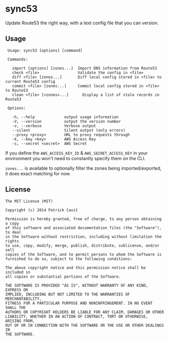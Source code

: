 sync53
======

Update Route53 the right way, with a text config file that you can version.

## Usage

```
 Usage: sync53 [options] [command]

 Commands:

   import [options] [zones...]  Import DNS information from Route53
   check <file>                 Validate the config in <file>
   diff <file> [zones...]       Diff local config stored in <file> to current Route53 config
   commit <file> [zones...]     Commit local config stored in <file> to Route53
   clean <file> [<zones>...]      Display a list of stale records in Route53

 Options:

   -h, --help             output usage information
   -V, --version          output the version number
   -v, --verbose          Verbose output
   --silent               Silent output (only errors)
   --proxy <proxy>        URL to proxy requests through
   -k, --key <key>        AWS Access Key
   -s, --secret <secret>  AWS Secret

```

If you define the `AWS_ACCESS_KEY_ID` &
`AWS_SECRET_ACCESS_KEY` in your environment you won't need to constantly specify them on the CLI.

`zones...` is available to optionally filter the zones being imported/exported, it does exact matching for now.

## License
```
The MIT License (MIT)

Copyright (c) 2014 Patrick Cavit

Permission is hereby granted, free of charge, to any person obtaining a copy
of this software and associated documentation files (the "Software"), to deal
in the Software without restriction, including without limitation the rights
to use, copy, modify, merge, publish, distribute, sublicense, and/or sell
copies of the Software, and to permit persons to whom the Software is
furnished to do so, subject to the following conditions:

The above copyright notice and this permission notice shall be included in
all copies or substantial portions of the Software.

THE SOFTWARE IS PROVIDED "AS IS", WITHOUT WARRANTY OF ANY KIND, EXPRESS OR
IMPLIED, INCLUDING BUT NOT LIMITED TO THE WARRANTIES OF MERCHANTABILITY,
FITNESS FOR A PARTICULAR PURPOSE AND NONINFRINGEMENT. IN NO EVENT SHALL THE
AUTHORS OR COPYRIGHT HOLDERS BE LIABLE FOR ANY CLAIM, DAMAGES OR OTHER
LIABILITY, WHETHER IN AN ACTION OF CONTRACT, TORT OR OTHERWISE, ARISING FROM,
OUT OF OR IN CONNECTION WITH THE SOFTWARE OR THE USE OR OTHER DEALINGS IN
THE SOFTWARE.
```
